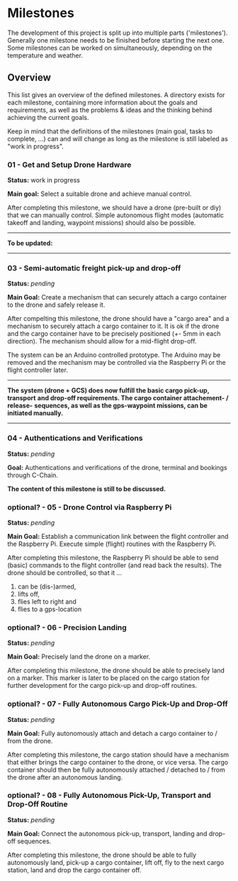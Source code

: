 # Milestones

The development of this project is split up into multiple parts ('milestones').
Generally one milestone needs to be finished before starting the next one.
Some milestones can be worked on simultaneously, depending on the temperature
and weather.


## Overview

This list gives an overview of the defined milestones. A directory exists for
each milestone, containing more information about the goals and requirements, as
well as the problems & ideas and the thinking behind achieving the current
goals.

Keep in mind that the definitions of the milestones (main goal, tasks to
complete, ...) can and will change as long as the milestone is still labeled as
"work in progress".

### 01 - Get and Setup Drone Hardware

**Status:** work in progress

**Main goal:** Select a suitable drone and achieve manual control.

After completing this milestone, we should have a drone (pre-built or diy) that
we can manually control. Simple autonomous flight modes (automatic takeoff and
landing, waypoint missions) should also be possible.

---

**To be updated:**

---

### 03 - Semi-automatic freight pick-up and drop-off

**Status:** *pending*

**Main Goal:** Create a mechanism that can securely attach a cargo container to
the drone and safely release it.

After compelting this milestone, the drone should have a "cargo area" and a
mechanism to securely attach a cargo container to it. It is ok if the drone and
the cargo container have to be precisely positioned (+- 5mm in each direction).
The mechanism should allow for a mid-flight drop-off.

The system can be an Arduino controlled prototype. The Arduino may be removed
and the mechanism may be controlled via the Raspberry Pi or the flight
controller later.

---

**The system (drone + GCS) does now fulfill the basic cargo pick-up, transport**
**and drop-off requirements. The cargo container attachement- / release-**
**sequences, as well as the gps-waypoint missions, can be initiated manually.**

---

### 04 - Authentications and Verifications

**Status:** *pending*

**Goal:** Authentications and verifications of the drone, terminal and bookings
through C-Chain.

**The content of this milestone is still to be discussed.**

### optional? - 05 - Drone Control via Raspberry Pi

**Status:** *pending*

**Main Goal:** Establish a communication link between the flight controller and
the Raspberry Pi. Execute simple (flight) routines with the Raspberry Pi.

After completing this milestone, the Raspberry Pi should be able to send (basic)
commands to the flight controller (and read back the results). The drone should
be controlled, so that it ...

1. can be (dis-)armed,
2. lifts off,
3. flies left to right and
4. flies to a gps-location

### optional? - 06 - Precision Landing

**Status:** *pending*

**Main Goal:** Precisely land the drone on a marker.

After completing this milestone, the drone should be able to precisely land on
a marker. This marker is later to be placed on the cargo station for further
development for the cargo pick-up and drop-off routines.

### optional? - 07 - Fully Autonomous Cargo Pick-Up and Drop-Off

**Status:** *pending*

**Main Goal:** Fully autonomously attach and detach a cargo container to / from
the drone.

After completing this milestone, the cargo station should have a mechanism that
either brings the cargo container to the drone, or vice versa. The cargo
container should then be fully autonomously attached / detached to / from the
drone after an autonomous landing.

### optional? - 08 - Fully Autonomous Pick-Up, Transport and Drop-Off Routine

**Status:** *pending*

**Main Goal:** Connect the autonomous pick-up, transport, landing and drop-off
sequences.

After completing this milestone, the drone should be able to fully autonomously
land, pick-up a cargo container, lift off, fly to the next cargo station, land
and drop the cargo container off.
